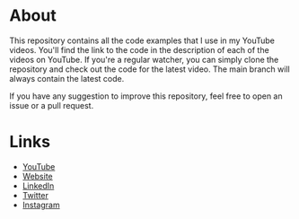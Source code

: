 # About

This repository contains all the code examples that I use in my YouTube videos. You'll find the link to the code in the description of each of the videos on YouTube. If you're a regular watcher, you can simply clone the repository and check out the code for the latest video. The main branch will always contain the latest code.

If you have any suggestion to improve this repository, feel free to open an issue or a pull request.

# Links

- [YouTube](https://www.youtube.com/c/arjancodes)
- [Website](https://www.arjancodes.com)
- [LinkedIn](https://www.linkedin.com/company/arjancodes)
- [Twitter](https://twitter.com/arjancodes)
- [Instagram](https://www.instagram.com/arjancodes)
